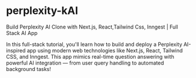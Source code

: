 # perplexity-kAI
Build Perplexity AI Clone with Next.js, React,Tailwind Css, Inngest | Full Stack AI App

In this full-stack tutorial, you'll learn how to build and deploy a Perplexity AI-inspired app using modern web technologies like Next.js, React, Tailwind CSS, and Inngest. This app mimics real-time question answering with powerful AI integration — from user query handling to automated background tasks!
